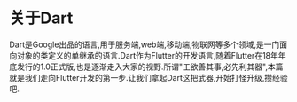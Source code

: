 # 关于Dart

Dart是Google出品的语言,用于服务端,web端,移动端,物联网等多个领域,是一门面向对象的类定义的单继承的语言.Dart作为Flutter的开发语言,随着Flutter在18年年底发行的1.0正式版,也是逐渐走入大家的视野.所谓"工欲善其事,必先利其器",本篇就是我们走向Flutter开发的第一步.让我们拿起Dart这把武器,开始打怪升级,攒经验吧.